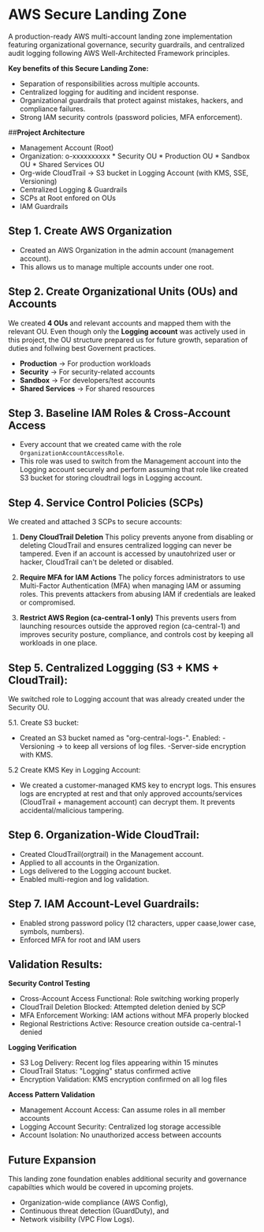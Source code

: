 # AWS Secure Landing Zone

A production-ready AWS multi-account landing zone implementation featuring organizational governance, security guardrails, and centralized audit logging following AWS Well-Architected Framework principles.

**Key benefits of this Secure Landing Zone:**
- Separation of responsibilities across multiple accounts.
- Centralized logging for auditing and incident response.
- Organizational guardrails that protect against mistakes, hackers, and compliance failures.
- Strong IAM security controls (password policies, MFA enforcement).

##**Project Architecture**
  - Management Account (Root)
  - Organization: o-xxxxxxxxxx
        * Security OU
        * Production OU
        * Sandbox OU
        * Shared Services OU
  - Org-wide CloudTrail → S3 bucket in Logging Account (with KMS, SSE, Versioning)
  - Centralized Logging & Guardrails
  - SCPs at Root enfored on OUs
  - IAM Guardrails 
    
## Step 1. Create AWS Organization
- Created an AWS Organization in the admin account (management account). 
- This allows us to manage multiple accounts under one root.  

## Step 2. Create Organizational Units (OUs) and Accounts
We created **4 OUs** and relevant accounts and mapped them with the relevant OU. Even though only the **Logging account** was actively used in this project, the OU structure prepared us for future growth, separation of duties and follwing best Governent practices. 

- **Production** → For production workloads
- **Security** → For security-related accounts
- **Sandbox** → For developers/test accounts
- **Shared Services** → For shared resources

## Step 3. Baseline IAM Roles & Cross-Account Access
- Every account that we created came with the role `OrganizationAccountAccessRole`.  
- This role was used to switch from the Management account into the Logging account securely and perform assuming that role like created S3 bucket for storing cloudtrail logs in Logging account. 


## Step 4. Service Control Policies (SCPs)
We created and attached 3 SCPs to secure accounts:

1. **Deny CloudTrail Deletion**
  This policy prevents anyone from disabling or deleting CloudTrail and ensures centralized logging can never be tampered. Even if an account is accessed by unautohrized user or hacker, CloudTrail can't be deleted or disabled.

2. **Require MFA for IAM Actions**
The policy forces administrators to use Multi-Factor Authentication (MFA) when managing IAM or assuming roles. This prevents attackers from abusing IAM if credentials are leaked or compromised. 

3. **Restrict AWS Region (ca-central-1 only)**
This prevents users from launching resources outside the approved region (ca-central-1) and improves security posture, compliance, and controls cost by keeping all workloads in one place.

## Step 5. Centralized Loggging (S3 + KMS + CloudTrail):
We switched role to Logging account that was already created under the Security OU.

5.1. Create S3 bucket:
- Created an S3 bucket named as "org-central-logs-<account-id>".
Enabled:
        -Versioning → to keep all versions of log files.
        -Server-side encryption with KMS.
  
5.2 Create KMS Key in Logging Account:
- We created a customer-managed KMS key to encrypt logs. This ensures logs are encrypted at rest and that only approved accounts/services (CloudTrail + management account) can decrypt them. It prevents accidental/malicious tampering.

## Step 6. Organization-Wide CloudTrail:

- Created CloudTrail(orgtrail) in the Management account.
- Applied to all accounts in the Organization.
- Logs delivered to the Logging account bucket.
- Enabled multi-region and log validation.

## Step 7. IAM Account-Level Guardrails:

- Enabled strong password policy (12 characters, upper caase,lower case, symbols, numbers).
- Enforced MFA for root and IAM users

## Validation Results:
**Security Control Testing**

- Cross-Account Access Functional: Role switching working properly
- CloudTrail Deletion Blocked: Attempted deletion denied by SCP
- MFA Enforcement Working: IAM actions without MFA properly blocked
- Regional Restrictions Active: Resource creation outside ca-central-1 denied

**Logging Verification**

- S3 Log Delivery: Recent log files appearing within 15 minutes
- CloudTrail Status: "Logging" status confirmed active
- Encryption Validation: KMS encryption confirmed on all log files

**Access Pattern Validation**

- Management Account Access: Can assume roles in all member accounts
- Logging Account Security: Centralized log storage accessible
- Account Isolation: No unauthorized access between accounts

## **Future Expansion**

This landing zone foundation enables additional security and governance capabilties which would be covered in upcoming projets.
- Organization-wide compliance (AWS Config),
- Continuous threat detection (GuardDuty), and
- Network visibility (VPC Flow Logs).
